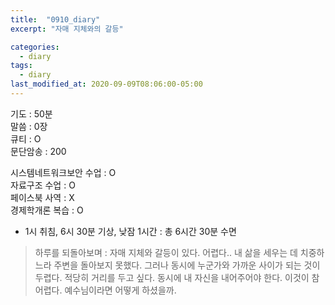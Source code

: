 ```yaml
---
title:  "0910_diary"
excerpt: "자매 지체와의 갈등"

categories:
  - diary
tags:
  - diary
last_modified_at: 2020-09-09T08:06:00-05:00
---
```


기도 : 50분  
말씀 : 0장  
큐티 : O  
문단암송 : 200  
  
시스템네트워크보안 수업 : O  
자료구조 수업 : O  
페이스북 사역 : X  
경제학개론 복습 : O

-  1시 취침, 6시 30분 기상, 낮잠 1시간 : 총 6시간 30분 수면  

> 하루를 되돌아보며 : 자매 지체와 갈등이 있다. 어렵다.. 내 삶을 세우는 데 치중하느라 주변을 돌아보지 못했다.
그러나 동시에 누군가와 가까운 사이가 되는 것이 두렵다. 적당히 거리를 두고 싶다. 동시에 내 자신을 내어주어야 한다. 이것이 참 어렵다.
예수님이라면 어떻게 하셨을까.
